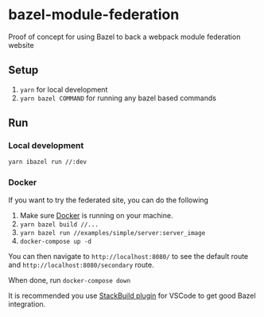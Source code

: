 # bazel-module-federation

Proof of concept for using Bazel to back a webpack module federation website

## Setup

1. `yarn` for local development
1. `yarn bazel COMMAND` for running any bazel based commands

## Run

### Local development

```sh
yarn ibazel run //:dev
```

### Docker

If you want to try the federated site, you can do the following

1. Make sure [Docker](https://docker.io) is running on your machine.
1. `yarn bazel build //...`
1. `yarn bazel run //examples/simple/server:server_image`
1. `docker-compose up -d`

You can then navigate to `http://localhost:8080/` to see the default route and `http://localhost:8080/secondary` route.

When done, run `docker-compose down`

It is recommended you use [StackBuild plugin](https://marketplace.visualstudio.com/items?itemName=StackBuild.bazel-stack-vscode) for VSCode to get good Bazel integration.
